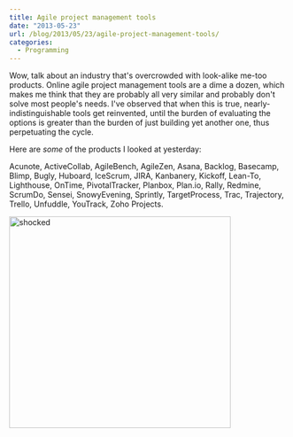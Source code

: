 ```yaml
---
title: Agile project management tools
date: "2013-05-23"
url: /blog/2013/05/23/agile-project-management-tools/
categories:
  - Programming
---
```

Wow, talk about an industry that's overcrowded with look-alike me-too products. Online agile project management tools are a dime a dozen, which makes me think that they are probably all very similar and probably don't solve most people's needs. I've observed that when this is true, nearly-indistinguishable tools get reinvented, until the burden of evaluating the options is greater than the burden of just building yet another one, thus perpetuating the cycle.

Here are *some* of the products I looked at yesterday:

Acunote, ActiveCollab, AgileBench, AgileZen, Asana, Backlog, Basecamp, Blimp, Bugly, Huboard, IceScrum, JIRA, Kanbanery, Kickoff, Lean-To, Lighthouse, OnTime, PivotalTracker, Planbox, Plan.io, Rally, Redmine, ScrumDo, Sensei, SnowyEvening, Sprintly, TargetProcess, Trac, Trajectory, Trello, Unfuddle, YouTrack, Zoho Projects.

[<img src="/media/2013/05/shocked.jpg" alt="shocked" width="400" height="382" class="aligncenter size-full wp-image-3177" />][1]

 [1]: /media/2013/05/shocked.jpg
